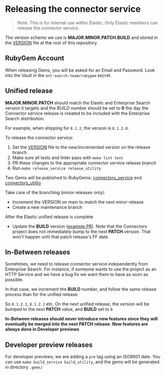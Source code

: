 # Releasing the connector service

> Note: This is for internal use within Elastic. Only Elastic members can release the connector service.

The version scheme we use is **MAJOR.MINOR.PATCH.BUILD** and stored in the [VERSION](https://github.com/elastic/connectors-ruby/blob/main/VERSION) file at the root of this repository.

## RubyGem Account

When releasing Gems, you will be asked for an Email and Password. Look into the Vault in the `ent-search-team/rubygem` secret.

## Unified release

**MAJOR.MINOR.PATCH** should match the Elastic and Enterprise Search version it targets and the *BUILD* number should be set to **0** the day the Connector service release is created to be included with the Enterprise Search distribution.

For example, when shipping for `8.1.2`, the version is `8.1.2.0`.

To release the connector service:

1. Set the [VERSION](https://github.com/elastic/connectors-ruby/blob/main/VERSION) file to the new/incremented version on the release branch
2. Make sure all tests and linter pass with `make lint test`
3. PR these changes to the appropriate connector service release branch
4. Run `make release_service release_utility`

Two Gems will be published to RubyGems: [connectors_service](https://rubygems.org/gems/connectors_service) and [connectors_utility](https://rubygems.org/gems/connectors_utility)

Take care of the branching (minor releases only):

- Increment the VERSION on main to match the next minor release
- Create a new maintenance branch

After the Elastic unified release is complete

- Update the **BUILD** version ([example PR](https://github.com/elastic/connectors-ruby/pull/81)). Note that the Connectors project does not immediately bump to the next **PATCH** version. That won't happen until that patch release's FF date.

## In-Between releases

Sometimes, we need to release connector service independently from Enterprise Search.
For instance, if someone wants to use the project as an HTTP Service and we have a bug fix we want them to have as soon as possible.

In that case, we increment the **BUILD** number, and follow the same release process than for the unified release.

So `8.1.2.1`, `8.1.2.2` etc. On the next unified release, the version will be bumped to the next **PATCH** value, and **BUILD** set to `0`

**In-Between releases should never introduce new features since they will eventually be merged into the next PATCH release. New features are always done in Developer previews**

## Developer preview releases

For developer previews, we are adding a `pre` tag using an ISO8601 date. You can use `make build_service build_utility`, and the gems will be generated in directory `.gems/`
